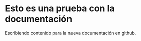 # Esto es una prueba con la documentación

Escribiendo contenido para la nueva documentación en github. 